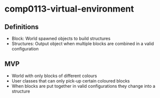 # comp0113-virtual-environment

## Definitions

- Block: World spawned objects to build structures
- Structures: Output object when multiple blocks are combined in a valid configuration

## MVP
- World with only blocks of different colours
- User classes that can only pick-up certain coloured blocks
- When blocks are put together in valid configurations they change into a structure 
